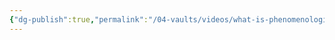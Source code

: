 ```yaml
---
{"dg-publish":true,"permalink":"/04-vaults/videos/what-is-phenomenological-psychopathology/","title":"What is Phenomenological Psychopathology?","tags":["clippings","thegooddoctor","Filosofie","#Psychiatrie"],"noteIcon":"","created":"2024-12-27T01:53:28.306+01:00","updated":"2024-12-31T14:50:58.802+01:00"}
---
```


